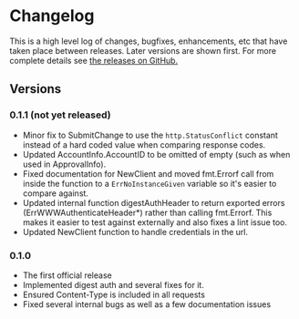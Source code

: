 # Changelog

This is a high level log of changes, bugfixes, enhancements, etc
that have taken place between releases. Later versions are shown
first. For more complete details see
[the releases on GitHub.](https://github.com/andygrunwald/go-gerrit/releases)

## Versions

### 0.1.1 (not yet released)

* Minor fix to SubmitChange to use the `http.StatusConflict` constant
  instead of a hard coded value when comparing response codes.
* Updated AccountInfo.AccountID to be omitted of empty (such as when 
  used in ApprovalInfo).
* Fixed documentation for NewClient and moved fmt.Errorf call from
  inside the function to a `ErrNoInstanceGiven` variable so it's
  easier to compare against.
* Updated internal function digestAuthHeader to return exported errors
  (ErrWWWAuthenticateHeader*) rather than calling fmt.Errorf. This makes
  it easier to test against externally and also fixes a lint issue too.
* Updated NewClient function to handle credentials in the url.

### 0.1.0

* The first official release
* Implemented digest auth and several fixes for it.
* Ensured Content-Type is included in all requests
* Fixed several internal bugs as well as a few documentation issues
